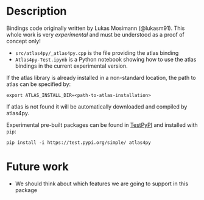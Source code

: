 # Description

Bindings code originally written by Lukas Mosimann (@lukasm91).
This whole work is very *experimental* and must be understood as a proof of concept only!

- `src/atlas4py/_atlas4py.cpp` is the file providing the atlas binding
- `Atlas4py-Test.ipynb` is a Python notebook showing how to use the atlas bindings in the current experimental version.

If the atlas library is already installed in a non-standard location, the path to atlas can be specified by:
```
export ATLAS_INSTALL_DIR=<path-to-atlas-installation>
```
If atlas is not found it will be automatically downloaded and compiled by atlas4py.

Experimental pre-built packages can be found in [TestPyPI](https://test.pypi.org/project/atlas4py/) and installed with `pip`:
```
pip install -i https://test.pypi.org/simple/ atlas4py
```

# Future work

- We should think about which features we are going to support in this package

